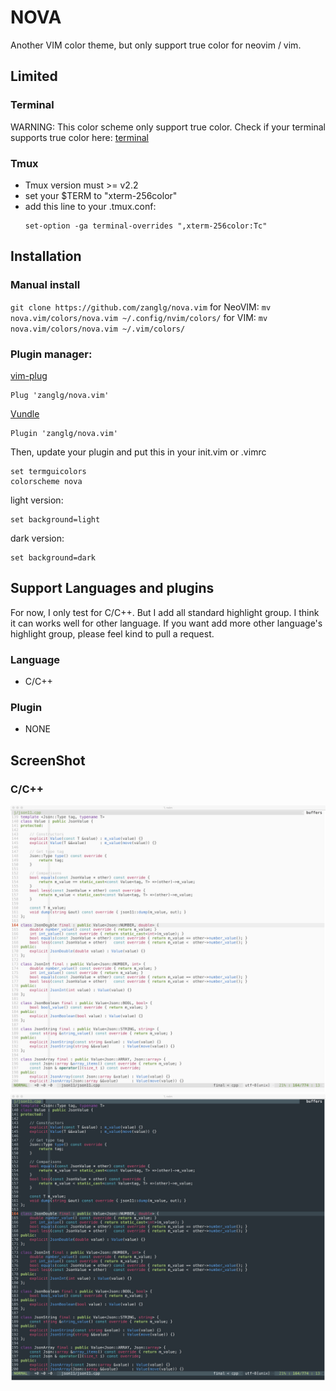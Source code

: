 # NOVA
Another VIM color theme, but only support true color for neovim / vim.

## Limited
### Terminal
WARNING: This color scheme only support true color.
Check if your terminal supports true color here: [terminal](https://gist.github.com/XVilka/8346728)
### Tmux
* Tmux version must >= v2.2
* set your $TERM to "xterm-256color"
* add this line to your .tmux.conf:
    ```tmux
    set-option -ga terminal-overrides ",xterm-256color:Tc"
    ```

## Installation
### Manual install
`git clone https://github.com/zanglg/nova.vim`
for NeoVIM:
`mv nova.vim/colors/nova.vim ~/.config/nvim/colors/`
for VIM:
`mv nova.vim/colors/nova.vim ~/.vim/colors/`

### Plugin manager:
[vim-plug](https://github.com/junegunn/vim-plug)
```vim
Plug 'zanglg/nova.vim'
```
[Vundle](https://github.com/VundleVim/Vundle.vim)
```vim
Plugin 'zanglg/nova.vim'
```

Then, update your plugin and put this in your init.vim or .vimrc
```vim
set termguicolors
colorscheme nova
```
light version:
```
set background=light
```
dark version:
```
set background=dark
```

## Support Languages and plugins
For now, I only test for C/C++.
But I add all standard highlight group. I think it can works well for other language.
If you want add more other language's highlight group, please feel kind to pull a request.

### Language
* C/C++

### Plugin
* NONE

## ScreenShot
### C/C++
![light_cpp](/screenshots/light_cpp.jpeg)
![dark_cpp](/screenshots/dark_cpp.jpeg)
